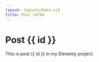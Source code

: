 ```yaml
---
layout: layouts/base.njk
title: Post 14704
---
```


# Post {{ id }}

This is post {{ id }} in my Eleventy project.
